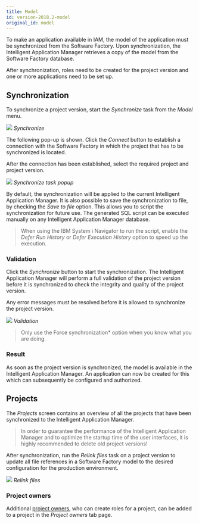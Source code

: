 ```yaml
---
title: Model
id: version-2018.2-model
original_id: model
---
```


To make an application available in IAM, the model of the application must be synchronized from the Software Factory. Upon synchronization, the Intelligent Application Manager retrieves a copy of the model from the Software Factory database. 

After synchronization, roles need to be created for the project version and one or more applications need to be set up.

Synchronization
-----------

To synchronize a project version, start the *Synchronize* task from the *Model* menu.

![](../assets/iam_dev/image7.png)
*Synchronize*

The following pop-up is shown. Click the *Connect* button to establish a connection with the Software Factory in which the project that has to be synchronized is located.

After the connection has been established, select the required project and project version.

![](../assets/iam_dev/image9.png)
*Synchronize task popup*

By default, the synchronization will be applied to the current Intelligent Application Manager. It is also possible to save the synchronization to file, by checking the *Save to file* option. This allows you to script the synchronization for future use. The generated SQL script can be executed manually on any Intelligent Application Manager database.

>  When using the IBM System i Navigator to run the script, enable the *Defer Run History* or *Defer Execution History* option to speed up the execution.

### Validation

Click the *Synchronize* button to start the synchronization. The Intelligent Application Manager will perform a full validation of the project version before it is synchronized to check the integrity and quality of the project version.

Any error messages must be resolved before it is allowed to synchronize the project version.

![](../assets/iam_dev/image10.png)
*Validation*

> Only use the Force synchronization* option when you know what you are doing.

### Result

As soon as the project version is synchronized, the model is available in the Intelligent Application Manager. An application can now be created for this which can subsequently be configured and authorized.

Projects
--------

The *Projects* screen contains an overview of all the projects that have been synchronized to the Intelligent Application Manager. 

> In order to guarantee the performance of the Intelligent Application Manager and to optimize the startup time of the user interfaces, it is highly recommended to delete old project versions!

After synchronization, run the *Relink files* task on a project version to update all file references in a Software Factory model to the desired configuration for the production environment.

![](../assets/iam_dev/image13.png)
*Relink files*

### Project owners

Additional [project owners](../iam/administrators), who can create roles for a project, can be added to a project in the *Project owners* tab page.